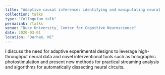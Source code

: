 ```yaml
---
title: "Adaptive causal inference: identifying and manipulating neural function in real time"
collection: talks
type: "Colloquium talk"
permalink: /talks
venue: "Duke University, Center for Cognitive Neuroscience"
date: 2020-03-01
location: "Durham, NC"
---
```


I discuss the need for adaptive experimental designs to leverage high-throughput neural data and novel interventional tools such as holographic photostimulation and present new methods for practical streaming analysis and algorithms for automatically dissecting neural circuits. 
